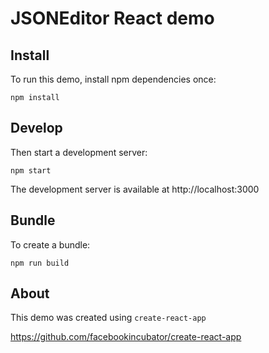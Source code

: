 # JSONEditor React demo

## Install

To run this demo, install npm dependencies once:

```
npm install
```

## Develop

Then start a development server:

```
npm start
```

The development server is available at http://localhost:3000

## Bundle

To create a bundle:

```
npm run build
```

## About

This demo was created using `create-react-app`

https://github.com/facebookincubator/create-react-app
